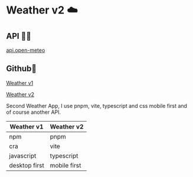 # Weather v2 ☁️

## API 🧑‍🏫

[api.open-meteo](https://api.open-meteo.com/v1/forecast)

## Github🧮

[Weather v1](https://github.com/)

[Weather v2](https://github.com/)

Second Weather App, I use pnpm, vite, typescript and css mobile first and of course another API.

| Weather v1    | Weather v2   |
| ------------- | ------------ |
| npm           | pnpm         |
| cra           | vite         |
| javascript    | typescript   |
| desktop first | mobile first |
